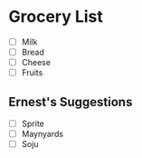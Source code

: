 # Grocery List

- [ ] Milk
- [ ] Bread
- [ ] Cheese
- [ ] Fruits

## Ernest's Suggestions
- [ ] Sprite
- [ ] Maynyards
- [ ] Soju

